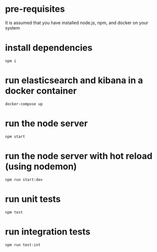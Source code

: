 # pre-requisites
It is assumed that you have installed node.js, npm, and docker on your system

# install dependencies
```npm i```

# run elasticsearch and kibana in a docker container
```docker-compose up```

# run the node server
```npm start```

# run the node server with hot reload (using nodemon)
```npm run start:dev```

# run unit tests
```npm test```

# run integration tests
```npm run test:int```